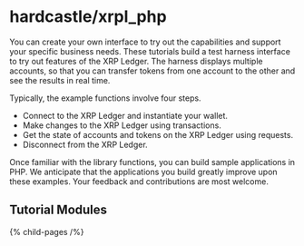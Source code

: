 # hardcastle/xrpl_php

You can create your own interface to try out the capabilities and support your specific business needs. These tutorials build a test harness interface to try out features of the XRP Ledger. The harness displays multiple accounts, so that you can transfer tokens from one account to the other and see the results in real time.

Typically, the example functions involve four steps.

- Connect to the XRP Ledger and instantiate your wallet.
- Make changes to the XRP Ledger using transactions.
- Get the state of accounts and tokens on the XRP Ledger using requests.
- Disconnect from the XRP Ledger.

Once familiar with the library functions, you can build sample applications in PHP. We anticipate that the applications you build greatly improve upon these examples. Your feedback and contributions are most welcome.

## Tutorial Modules

{% child-pages /%}